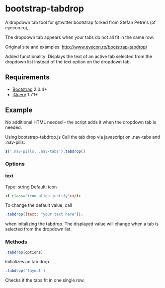 bootstrap-tabdrop
=================

A dropdown tab tool for @twitter bootstrap forked from Stefan Petre's (of eyecon.ro),

The dropdown tab appears when your tabs do not all fit in the same row.

Original site and examples: http://www.eyecon.ro/bootstrap-tabdrop/

Added functionality: Displays the text of an active tab selected from the dropdown list instead of the text option on the dropdown tab.


## Requirements

* [Bootstrap](http://twitter.github.com/bootstrap/) 2.0.4+
* [jQuery](http://jquery.com/) 1.7.1+

## Example

No additional HTML needed - the script adds it when the dropdown tab is needed.

Using bootstrap-tabdrop.js
Call the tab drop via javascript on .nav-tabs and .nav-pills:
```js
$('.nav-pills, .nav-tabs').tabdrop()
```

### Options

#### text
Type: string
Default: icon
```html
<i class="icon-align-justify"></i>
```
To change the default value, call
```javascript
.tabdrop({text: "your text here"});
```
when initalizing the tabdrop. The displayed value will change when a tab is selected from the dropdown list.

### Methods

```js
.tabdrop(options)
```

Initializes an tab drop.

```js
.tabdrop('layout')
```

Checks if the tabs fit in one single row.
